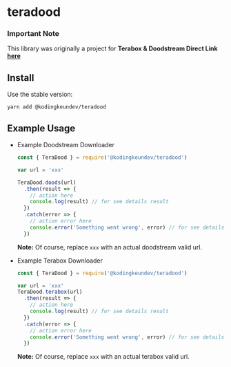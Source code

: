 # teradood

### Important Note

This library was originally a project for **Terabox & Doodstream Direct Link [here](https://teradood.hunternblz.com)**

## Install
Use the stable version:
```
yarn add @kodingkeundev/teradood   
```

## Example Usage

- Example Doodstream Downloader

    ```js
    const { TeraDood } = require('@kodingkeundev/teradood')

    var url = 'xxx'

    TeraDood.doods(url)
      .then(result => {
        // action here
        console.log(result) // for see details result
      })
      .catch(error => {
        // action error here
        console.error('Something went wrong', error) // for see details error
      })
    ```
    **Note:** Of course, replace ```xxx``` with an actual doodstream valid url. 

- Example Terabox Downloader

    ```js
    const { TeraDood } = require('@kodingkeundev/teradood')

    var url = 'xxx'
    TeraDood.terabox(url)
      .then(result => {
        // action here
        console.log(result) // for see details result
      })
      .catch(error => {
        // action error here
        console.error('Something went wrong', error) // for see details error
      })
    ```
    **Note:** Of course, replace ```xxx``` with an actual terabox valid url. 
